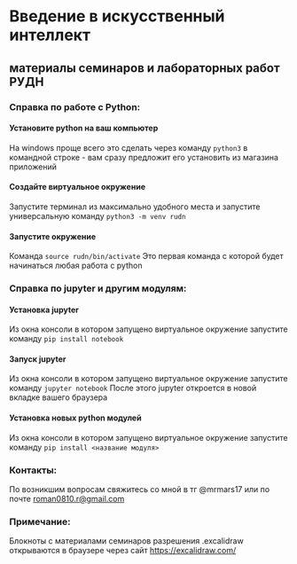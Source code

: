 # Введение в искусственный интеллект
## материалы семинаров и лабораторных работ РУДН

### Справка по работе с Python:
#### Установите python на ваш компьютер
На windows проще всего это сделать через команду ```python3``` в командной строке - вам сразу предложит его установить из магазина приложений
#### Создайте виртуальное окружение
Запустите терминал из максимально удобного места и запустите универсальную команду ```python3 -m venv rudn```
#### Запустите окружение
Команда ```source rudn/bin/activate```
Это первая команда с которой будет начинаться любая работа с python

### Справка по jupyter и другим модулям:
#### Установка jupyter
Из окна консоли в котором запущено виртуальное окружение запустите команду ```pip install notebook```
#### Запуск jupyter
Из окна консоли в котором запущено виртуальное окружение запустите команду ```jupyter notebook```
После этого jupyter откроется в новой вкладке вашего браузера
#### Установка новых python модулей
Из окна консоли в котором запущено виртуальное окружение запустите команду ```pip install <название модуля>```

### Контакты:
По возникшим вопросам свяжитесь со мной в тг @mrmars17 или по почте roman0810.r@gmail.com

### Примечание:
Блокноты с материалами семинаров разрешения .excalidraw открываются в браузере через сайт https://excalidraw.com/